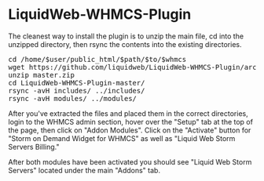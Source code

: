 # LiquidWeb-WHMCS-Plugin


The cleanest way to install the plugin is to unzip the main file, cd into the unzipped directory, then rsync the contents into the existing directories. 
<pre>
cd /home/$user/public_html/$path/$to/$whmcs
wget https://github.com/liquidweb/LiquidWeb-WHMCS-Plugin/archive/master.zip
unzip master.zip
cd LiquidWeb-WHMCS-Plugin-master/
rsync -avH includes/ ../includes/
rsync -avH modules/ ../modules/
</pre>

After you've extracted the files and placed them in the correct directories, login to the WHMCS admin section, hover over the "Setup" tab at the top of the page, then click on "Addon Modules". Click on the "Activate" button for "Storm on Demand Widget for WHMCS" as well as "Liquid Web Storm Servers Billing."

After both modules have been activated you should see "Liquid Web Storm Servers" located under the main "Addons" tab. 
